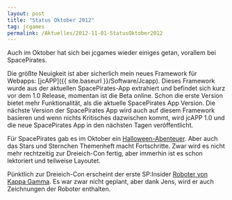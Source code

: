 ```yaml
---
layout: post
title: "Status Oktober 2012"
tag: jcgames
permalink: /Aktuelles/2012-11-01-StatusOktober2012
---
```


Auch im Oktober hat sich bei jcgames wieder einiges getan, vorallem bei SpacePirates.

Die größte Neuigkeit ist aber sicherlich mein neues Framework für Webapps: [jcAPP]({{ site.baseurl }}/Software/Jcapp). Dieses Framework wurde aus der aktuellen SpacePirates-App extrahiert und befindet sich kurz vor dem 1.0 Release, momentan ist die Beta online. Schon die erste Version bietet mehr Funktionalität, als die aktuelle SpacePirates App Version. Die nächste Version der SpacePirates App wird auch auf diesem Framework basieren und wenn nichts Kritisches dazwischen kommt, wird jcAPP 1.0 und die neue SpacePirates App in den nächsten Tagen veröffentlicht.

Für SpacePirates gab es im Oktober ein [Halloween-Abenteuer](https://jcgames.de/spacepirates/Abenteuer/Halloween). Aber auch das Stars und Sternchen Themenheft macht Fortschritte. Zwar wird es nicht mehr rechtzeitig zur Dreieich-Con fertig, aber immerhin ist es schon lektoriert und teilweise Layoutet.

Pünktlich zur Dreieich-Con erscheint der erste SP:Insider [Roboter von Kappa Gamma](https://jcgames.de/spacepirates/Weltraum/Neutralezone/Kappagamma). Es war zwar nicht geplant, aber dank Jens, wird er auch Zeichnungen der Roboter enthalten.


